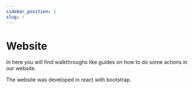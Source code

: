 ```yaml
---
sidebar_position: 1
slug: /
---
```

# Website

In here you will find walkthroughs like guides on how to do some actions in our website.

The website was developed in react with bootstrap.

